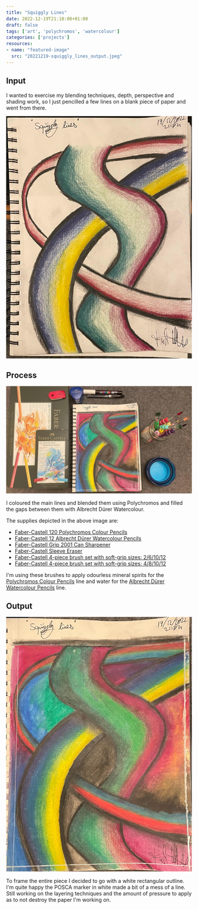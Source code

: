 ```yaml
---
title: "Squiggly Lines"
date: 2022-12-19T21:10:00+01:00
draft: false
tags: ['art', 'polychromos', 'watercolour']
categories: ['projects']
resources:
- name: "featured-image"
  src: "20221219-squiggly_lines_output.jpeg"
---
```


## Input

I wanted to exercise my blending techniques, depth, perspective and shading work, so I just pencilled a few lines on a blank piece of paper and went from there.

![alt text](20221219-squiggly_lines_draft.jpeg "Initial sketch.")

## Process

![alt text](20221219-squiggly_lines_process.jpeg "Finished artwork with all the supplies used to create it.")

I coloured the main lines and blended them using Polychromos and filled the gaps between them with Albrecht Dürer Watercolour.

The supplies depicted in the above image are:

- [Faber-Castell 120 Polychromos Colour Pencils](https://www.faber-castell.de/produkte/PolychromosFarbstift120erMetalletui/110011)
- [Faber-Castell 12 Albrecht Dürer Watercolour Pencils](https://www.faber-castell.de/produkte/AlbrechtD%c3%bcrerAquarellstift12erMetalletui/117512)
- [Faber-Castell Grip 2001 Can Sharpener](https://www.faber-castell.de/produkte/Grip2001Dreifachspitzdosesilber/183800)
- [Faber-Castell Sleeve Eraser](https://www.faber-castell.de/produkte/SleeveRadierergr%c3%bcn/182402)
- [Faber-Castell 4-piece brush set with soft-grip sizes: 2/6/10/12](https://www.faber-castell.de/produkte/PinselmitSofttouchGriffst%c3%bcck4erSetGr%c3%b6%c3%9fen261012/481600)
- [Faber-Castell 4-piece brush set with soft-grip sizes: 4/8/10/12](https://www.faber-castell.de/produkte/SoftTouchPinselGr%c3%b6%c3%9fen481012/481620)

I'm using these brushes to apply odourless mineral spirits for the [Polychromos Colour Pencils](https://www.faber-castell.de/produkte/polychromos-kuenstlerfarbstifte/buntstifte) line and water for the [Albrecht Dürer Watercolour Pencils](https://www.faber-castell.de/produkte/albrecht-duerer/buntstifte) line.

## Output

![alt text](20221219-squiggly_lines_output.jpeg "This is the finished Squiggly lines piece.")

To frame the entire piece I decided to go with a white rectangular outline. I'm quite happy the POSCA marker in white made a bit of a mess of a line. Still working on the layering techniques and the amount of pressure to apply as to not destroy the paper I'm working on.
